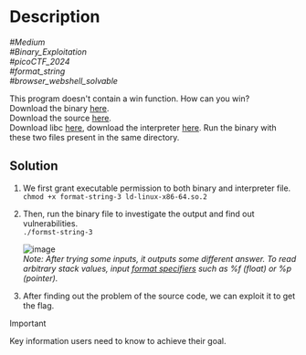 # Description

_#Medium_<br>
_#Binary_Exploitation_<br>
_#picoCTF_2024_<br>
_#format_string_<br>
_#browser_webshell_solvable_<br>

This program doesn't contain a win function. How can you win?<br>
Download the binary [here](format-string-3).<br>
Download the source [here](format-string-3.c).<br>
Download libc [here](libc.so.6), download the interpreter [here](ld-linux-x86-64.so.2). Run the binary with these two files present in the same directory.

## Solution

1. We first grant executable permission to both binary and interpreter file.<br>
   `chmod +x format-string-3 ld-linux-x86-64.so.2`

2. Then, run the binary file to investigate the output and find out vulnerabilities.<br>
   `./formst-string-3`

   ![image](https://github.com/user-attachments/assets/ddb07337-8413-422b-bd0e-68d678e620bd)<br>
   *Note: After trying some inputs, it outputs some different answer. To read arbitrary stack values, input [format specifiers](https://unstop.com/blog/format-specifiers-in-c) such as %f (float) or %p (pointer).*

3. After finding out the problem of the source code, we can exploit it to get the flag.

> [!IMPORTANT]
> Key information users need to know to achieve their goal.
